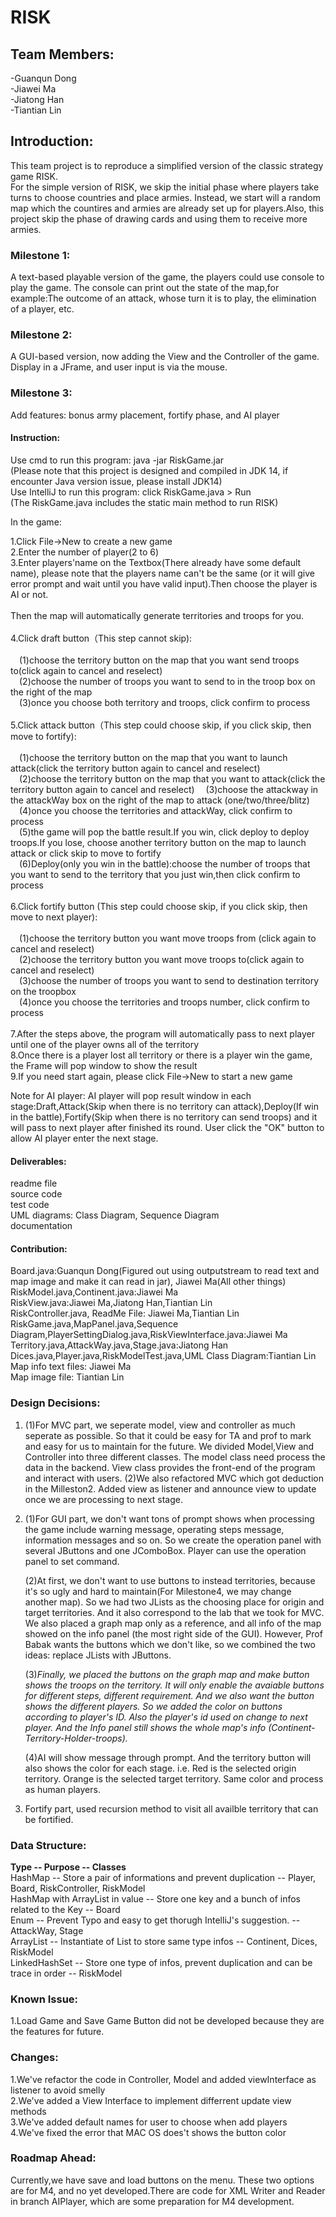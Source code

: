 # RISK

## Team Members:
-Guanqun Dong                                                          
-Jiawei Ma  
-Jiatong Han  
-Tiantian Lin  

## Introduction:
This team project is to reproduce a simplified version of the classic strategy game RISK.    
For the simple version of RISK, we skip the initial phase where players take turns to choose countries and place armies. Instead, we start will a random map which the countires and armies are already set up for players.Also, this project skip the phase of drawing cards and using them to receive more armies.  

### Milestone 1:  
A text-based playable version of the game, the players could use console to play the game. The console can print out the state of the map,for example:The outcome of an attack, whose turn it is to play, the elimination of a player, etc.     

### Milestone 2:     
A GUI-based version, now adding the View and the Controller of the game. Display in a JFrame, and user input is via the mouse. 

### Milestone 3:
Add features: bonus army placement, fortify phase, and AI player





#### Instruction:    
Use cmd  to run this program: java -jar RiskGame.jar      
(Please note that this project is designed and compiled in JDK 14, if encounter Java version issue, please install JDK14)    
Use IntelliJ to run this program: click RiskGame.java > Run    
(The RiskGame.java includes the static main method to run RISK)    
  
In the game:   

1.Click File->New to create a new game<br>
2.Enter the number of player(2 to 6)<br>
3.Enter players'name on the Textbox(There already have some default name), please note that the players name can't be the same (or it will give error prompt and wait until you have valid input).Then choose the player is AI or not.<br>     
Then the map will automatically generate territories and troops for you.<br>                                                              
4.Click draft button（This step cannot skip):<br>           
&emsp;(1)choose the territory button on the map that you want send troops to(click again to cancel and reselect)            
&emsp;(2)choose the number of troops you want to send to in the troop box on the right of the map                                     
&emsp;(3)once you choose both territory and troops, click confirm to process<br>   
5.Click attack button（This step could choose skip, if you click skip, then move to fortify):<br>         
&emsp;(1)choose the territory button on the map that you want to launch attack(click the territory button again to cancel and reselect)        
&emsp;(2)choose the territory button on the map that you want to attack(click the territory button again to cancel and reselect) &emsp;(3)choose the attackway in the attackWay box on the right of the map to attack (one/two/three/blitz)                           
&emsp;(4)once you choose the territories and attackWay, click confirm to process                                                       
&emsp;(5)the game will pop the battle result.If you win, click deploy to deploy troops.If you lose, choose another territory button on the map to launch attack or click skip to move to fortify                                                                     
&emsp;(6)Deploy(only you win in the battle):choose the number of troops that you want to send to the territory that you just win,then click confirm to process<br>      
6.Click fortify button (This step could choose skip, if you click skip, then move to next player):     <br>          
&emsp;(1)choose the territory button you want move troops from (click again to cancel and reselect)         
&emsp;(2)choose the territory button you want move troops to(click again to cancel and reselect)          
&emsp;(3)choose the number of troops you want to send to destination territory on the troopbox    
&emsp;(4)once you choose the territories and troops number, click confirm to process<br>       
7.After the steps above, the program will automatically pass to next player until one of the player owns all of the territory<br>
8.Once there is a player lost all territory or there is a player win the game, the Frame will pop window to show the result<br>
9.If you need start again, please click File->New to start a new game<br>

Note for AI player: AI player will pop result window in each stage:Draft,Attack(Skip when there is no territory can attack),Deploy(If win in the battle),Fortify(Skip when there is no territory can send troops) and it will pass to next player after finished its round.
User click the "OK" button to allow AI player enter the next stage.<br>



#### Deliverables:   
readme file         
source code                 
test code               
UML diagrams: Class Diagram, Sequence Diagram           
documentation           


#### Contribution: 
Board.java:Guanqun Dong(Figured out using outputstream to read text and map image and make it can read in jar), Jiawei Ma(All other things)                         
RiskModel.java,Continent.java:Jiawei Ma                                 
RiskView.java:Jiawei Ma,Jiatong Han,Tiantian Lin                                              
RiskController.java, ReadMe File: Jiawei Ma,Tiantian Lin                                    
RiskGame.java,MapPanel.java,Sequence Diagram,PlayerSettingDialog.java,RiskViewInterface.java:Jiawei Ma                                                                           
Territory.java,AttackWay.java,Stage.java:Jiatong Han                                                                    
Dices.java,Player.java,RiskModelTest.java,UML Class Diagram:Tiantian Lin                                                
Map info text files: Jiawei Ma<br>
Map image file: Tiantian Lin


### Design Decisions: 
1.  (1)For MVC part, we seperate model, view and controller as much seperate as possible. So that it could be easy for TA and prof to mark and easy for us to maintain for the future. We divided Model,View and Controller into three different classes. The model class need process the data in the backend. View class provides the front-end of the program and interact with users.
    (2)We also refactored MVC which got deduction in the Milleston2. Added view as listener and announce view to update once we are processing to next stage.

2. (1)For GUI part, we don't want tons of prompt shows when processing the game include warning message, operating steps message, information messages and so on. So we create the operation panel with several JButtons and one JComboBox. Player can use the operation panel to set command. 

   (2)At first, we don't want to use buttons to instead territories, because it's so ugly and hard to maintain(For Milestone4, we may change another map). So we had two JLists as the choosing place for origin and target territories. And it also correspond to the lab that we took for MVC. We also placed a graph map only as a reference, and all info of the map showed on the info panel (the most right side of the GUI). However, Prof Babak wants the buttons which we don't like, so we combined the two ideas: replace JLists with JButtons. 

   (3)<i>Finally, we placed the buttons on the graph map and make button shows the troops on the territory. It will only enable the avaiable buttons for different steps, different requirement. And we also want the button shows the different players. So we added the color on buttons according to player's ID. Also the player's id used on change to next player. And the Info panel still shows the whole map's info (Continent-Territory-Holder-troops).</i>
   
   (4)AI will show message through prompt. And the territory button will also shows the color for each stage. i.e. Red is the selected origin territory. Orange is the selected target territory. Same color and process as human players.

3. Fortify part, used recursion method to visit all availble territory that can be fortified.

### Data Structure: 
<b>Type -- Purpose -- Classes </b><br>
HashMap -- Store a pair of informations and prevent duplication -- Player, Board, RiskController, RiskModel<br>
HashMap with ArrayList in value -- Store one key and a bunch of infos related to the Key -- Board<br>
Enum -- Prevent Typo and easy to get thorugh IntelliJ's suggestion. -- AttackWay, Stage<br>
ArrayList -- Instantiate of List to store same type infos -- Continent, Dices, RiskModel<br>
LinkedHashSet -- Store one type of infos, prevent duplication and can be trace in order -- RiskModel


### Known Issue:     
1.Load Game and Save Game Button did not be developed because they are the features for future.<br>                                                                                                                    

### Changes:        
1.We've refactor the code in Controller, Model and added viewInterface as listener to avoid smelly                                                  
2.We've added a View Interface to implement differrent update view methods                                     
3.We've added default names for user to choose when add players                                                               
4.We've fixed the error that MAC OS does't shows the button color                                                                

### Roadmap Ahead:                  
Currently,we have save and load buttons on the menu. These two options are for M4, and no yet developed.There are code for XML Writer and Reader in branch AIPlayer, which are some preparation for M4 development.





